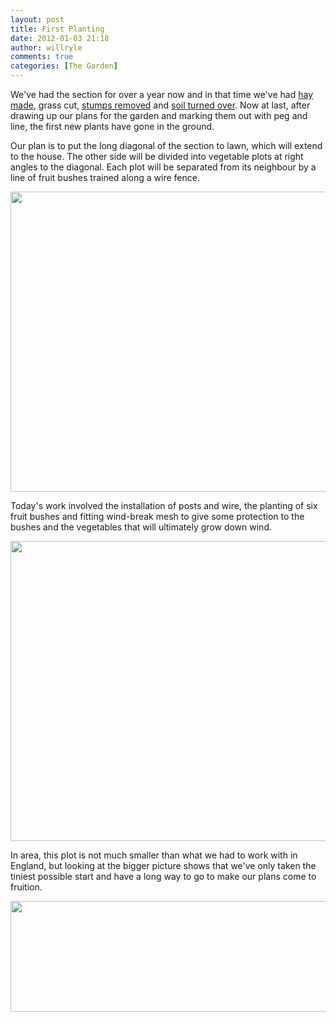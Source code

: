 ```yaml
---
layout: post
title: First Planting
date: 2012-01-03 21:18
author: willryle
comments: true
categories: [The Garden]
---
```

We've had the section for over a year now and in that time we've had <a title="Haymaking" href="http://willryle.wordpress.com/2010/12/05/haymaking/">hay made</a>, grass cut, <a title="Digger" href="http://willryle.wordpress.com/2011/10/17/digger/">stumps removed</a> and <a title="Hoe Hoe Hoe" href="http://willryle.wordpress.com/2011/12/24/hoe-hoe-hoe/">soil turned over</a>. Now at last, after drawing up our plans for the garden and marking them out with peg and line, the first new plants have gone in the ground.

<!--more-->

Our plan is to put the long diagonal of the section to lawn, which will extend to the house. The other side will be divided into vegetable plots at right angles to the diagonal. Each plot will be separated from its neighbour by a line of fruit bushes trained along a wire fence.

<a href="http://willryle.files.wordpress.com/2012/01/first-planting-002.jpg" target="_blank"><img class="alignleft size-full wp-image-925" title="First Planting 002" src="http://willryle.files.wordpress.com/2012/01/first-planting-002.jpg" alt="" width="640" height="480" /></a>

Today's work involved the installation of posts and wire, the planting of six fruit bushes and fitting wind-break mesh to give some protection to the bushes and the vegetables that will ultimately grow down wind.

<a href="http://willryle.files.wordpress.com/2012/01/first-planting-001.jpg" target="_blank"><img class="alignleft size-full wp-image-926" title="First Planting 001" src="http://willryle.files.wordpress.com/2012/01/first-planting-001.jpg" alt="" width="640" height="480" /></a>

In area, this plot is not much smaller than what we had to work with in England, but looking at the bigger picture shows that we've only taken the tiniest possible start and have a long way to go to make our plans come to fruition.

<a href="http://willryle.files.wordpress.com/2012/01/first-planting-005-stitch.jpg" target="_blank"><img class="alignleft size-full wp-image-927" title="First Planting 005 Stitch" src="http://willryle.files.wordpress.com/2012/01/first-planting-005-stitch.jpg" alt="" width="640" height="177" /></a>
